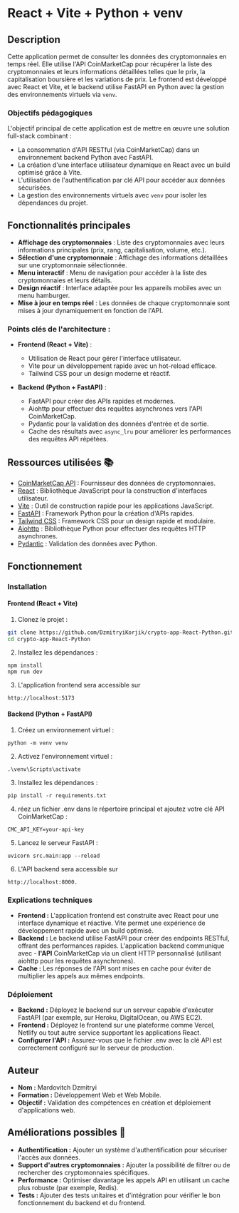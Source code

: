 # React + Vite + Python + venv

## Description

Cette application permet de consulter les données des cryptomonnaies en temps réel. Elle utilise l'API CoinMarketCap pour récupérer la liste des cryptomonnaies et leurs informations détaillées telles que le prix, la capitalisation boursière et les variations de prix. Le frontend est développé avec React et Vite, et le backend utilise FastAPI en Python avec la gestion des environnements virtuels via `venv`.

### Objectifs pédagogiques

L'objectif principal de cette application est de mettre en œuvre une solution full-stack combinant :
- La consommation d'API RESTful (via CoinMarketCap) dans un environnement backend Python avec FastAPI.
- La création d'une interface utilisateur dynamique en React avec un build optimisé grâce à Vite.
- L'utilisation de l'authentification par clé API pour accéder aux données sécurisées.
- La gestion des environnements virtuels avec `venv` pour isoler les dépendances du projet.

## Fonctionnalités principales

- **Affichage des cryptomonnaies** : Liste des cryptomonnaies avec leurs informations principales (prix, rang, capitalisation, volume, etc.).
- **Sélection d'une cryptomonnaie** : Affichage des informations détaillées sur une cryptomonnaie sélectionnée.
- **Menu interactif** : Menu de navigation pour accéder à la liste des cryptomonnaies et leurs détails.
- **Design réactif** : Interface adaptée pour les appareils mobiles avec un menu hamburger.
- **Mise à jour en temps réel** : Les données de chaque cryptomonnaie sont mises à jour dynamiquement en fonction de l'API.

### Points clés de l'architecture :

- **Frontend (React + Vite)** : 
  - Utilisation de React pour gérer l'interface utilisateur.
  - Vite pour un développement rapide avec un hot-reload efficace.
  - Tailwind CSS pour un design moderne et réactif.

- **Backend (Python + FastAPI)** :
  - FastAPI pour créer des APIs rapides et modernes.
  - Aiohttp pour effectuer des requêtes asynchrones vers l'API CoinMarketCap.
  - Pydantic pour la validation des données d'entrée et de sortie.
  - Cache des résultats avec `async_lru` pour améliorer les performances des requêtes API répétées.

## Ressources utilisées 📚

- [CoinMarketCap API](https://coinmarketcap.com/api/) : Fournisseur des données de cryptomonnaies.
- [React](https://reactjs.org/) : Bibliothèque JavaScript pour la construction d'interfaces utilisateur.
- [Vite](https://vitejs.dev/) : Outil de construction rapide pour les applications JavaScript.
- [FastAPI](https://fastapi.tiangolo.com/) : Framework Python pour la création d'APIs rapides.
- [Tailwind CSS](https://tailwindcss.com/) : Framework CSS pour un design rapide et modulaire.
- [Aiohttp](https://docs.aiohttp.org/en/stable/) : Bibliothèque Python pour effectuer des requêtes HTTP asynchrones.
- [Pydantic](https://pydantic-docs.helpmanual.io/) : Validation des données avec Python.

## Fonctionnement
### Installation

#### Frontend (React + Vite)
1. Clonez le projet :
```bash
git clone https://github.com/DzmitryiKorjik/crypto-app-React-Python.git
cd crypto-app-React-Python
```

2. Installez les dépendances : 
```
npm install
npm run dev
```

3. L'application frontend sera accessible sur 
```
http://localhost:5173
```
#### Backend (Python + FastAPI)

1. Créez un environnement virtuel :
```
python -m venv venv
```
2. Activez l'environnement virtuel :
```
.\venv\Scripts\activate
```
3. Installez les dépendances :
```
pip install -r requirements.txt
```
4. réez un fichier .env dans le répertoire principal et ajoutez votre clé API CoinMarketCap :
```
CMC_API_KEY=your-api-key
```
5. Lancez le serveur FastAPI :
```
uvicorn src.main:app --reload
```

6. L'API backend sera accessible sur
```
http://localhost:8000.
```

### Explications techniques

- **Frontend :** L'application frontend est construite avec React pour une interface dynamique et réactive. Vite permet une expérience de développement rapide avec un build optimisé.
- **Backend :** Le backend utilise FastAPI pour créer des endpoints RESTful, offrant des performances rapides. L'application backend communique avec - **l'API** CoinMarketCap via un client HTTP personnalisé (utilisant aiohttp pour les requêtes asynchrones).
- **Cache :** Les réponses de l'API sont mises en cache pour éviter de multiplier les appels aux mêmes endpoints.

### Déploiement

- **Backend :** Déployez le backend sur un serveur capable d'exécuter FastAPI (par exemple, sur Heroku, DigitalOcean, ou AWS EC2).
- **Frontend :** Déployez le frontend sur une plateforme comme Vercel, Netlify ou tout autre service supportant les applications React.
- **Configurer l'API :** Assurez-vous que le fichier .env avec la clé API est correctement configuré sur le serveur de production.

## Auteur
- **Nom :** Mardovitch Dzmitryi
- **Formation :** Développement Web et Web Mobile.
- **Objectif :** Validation des compétences en création et déploiement d'applications web.

## Améliorations possibles 🚀

- **Authentification :** Ajouter un système d'authentification pour sécuriser l'accès aux données.
- **Support d'autres cryptomonnaies :** Ajouter la possibilité de filtrer ou de rechercher des cryptomonnaies spécifiques.
- **Performance :** Optimiser davantage les appels API en utilisant un cache plus robuste (par exemple, Redis).
- **Tests :** Ajouter des tests unitaires et d'intégration pour vérifier le bon fonctionnement du backend et du frontend.